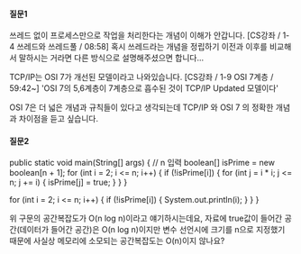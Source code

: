 
#### 질문1
쓰레드 없이 프로세스만으로 작업을 처리한다는 개념이 이해가 안갑니다. 
[CS강좌 / 1-4 쓰레드와 쓰레드풀 / 08:58]
혹시 쓰레드라는 개념을 정립하기 이전과 이후를 비교해서 말하시는 거라면 다른 방식으로 설명해주셨으면 합니다...

TCP/IP는 OSI 7가 개선된 모델이라고 나와있습니다. [CS강좌 / 1-9 OSI 7계층 / 59:42~]
'OSI 7의 5,6계층이 7계층으로 흡수된 것이 TCP/IP Updated 모델이다'

OSI 7은 더 넓은 개념과 규칙들이 있다고 생각되는데 TCP/IP 와 OSI 7 의 정확한 개념과 차이점을 듣고 싶습니다.

#### 질문2
public static void main(String[] args) {
  // n 입력
  boolean[] isPrime = new boolean[n + 1];
  for (int i = 2; i <= n; i++) {
    if (!isPrime[i]) {
      for (int j = i * i; j <= n; j += i) {
        isPrime[j] = true;
      }
    }
  }

  for (int i = 2; i <= n; i++) {
    if (!isPrime[i]) {
      System.out.println(i);
    }
  }
}

위 구문의 공간복잡도가 O(n log n)이라고 얘기하시는데요, 자료에 true값이 들어간 공간(데이터가 들어간 공간)은 O(n log n)이지만 변수 선언시에 크기를 n으로 지정했기 때문에 사실상 메모리에 소모되는 공간복잡도는 O(n)이지 않나요?